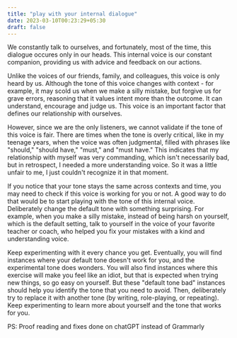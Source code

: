 ```yaml
---
title: "play with your internal dialogue"
date: 2023-03-10T00:23:29+05:30
draft: false
---
```


We constantly talk to ourselves, and fortunately, most of the time, this dialogue occures only in our heads. This internal voice is our constant companion, providing us with advice and feedback on our actions.

Unlike the voices of our friends, family, and colleagues, this voice is only heard by us. Although the tone of this voice changes with context - for example, it may scold us when we make a silly mistake, but forgive us for grave errors, reasoning that it values intent more than the outcome. It can understand, encourage and judge us. This voice is an important factor that defines our relationship with ourselves.

However, since we are the only listeners, we cannot validate if the tone of this voice is fair. There are times when the tone is overly critical, like in my teenage years, when the voice was often judgmental, filled with phrases like "should," "should have," "must," and "must have." This indicates that my relationship with myself was very commanding, which isn't necessarily bad, but in retrospect, I needed a more understanding voice. So it was a little unfair to me, I just couldn't recognize it in that moment.

If you notice that your tone stays the same across contexts and time, you may need to check if this voice is working for you or not. A good way to do that would be to start playing with the tone of this internal voice. Deliberately change the default tone with something surprising. For example, when you make a silly mistake, instead of being harsh on yourself, which is the default setting, talk to yourself in the voice of your favorite teacher or coach, who helped you fix your mistakes with a kind and understanding voice.

Keep experimenting with it every chance you get. Eventually, you will find instances where your default tone doesn't work for you, and the experimental tone does wonders. You will also find instances where this exercise will make you feel like an idiot, but that is expected when trying new things, so go easy on yourself. But these "default tone bad" instances should help you identify the tone that you need to avoid. Then, deliberately try to replace it with another tone (by writing, role-playing, or repeating). Keep experimenting to learn more about yourself and the tone that works for you.


PS: Proof reading and fixes done on chatGPT instead of Grammarly